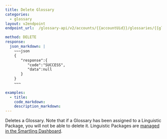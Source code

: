 ```yaml
---
title: Delete Glossary
categories:
  - glossary
layout: v2endpoint
endpoint_url:  /glossary-api/v2/accounts/{{accountUid}}/glossaries/{{glossaryUid}}

method: DELETE
response:
  json_markdown: |
    ~~~json
    {
       "response":{
          "code":"SUCCESS",
          "data":null
       }
    }
    ~~~
    
examples:
  - title:
    code_markdown:
    description_markdown:
---
```


Deletes a Glossary. Note that if a Glossary has been assigned to a Linguistic Package, you will not be able to delete it. Linguistic Packages are [managed in the Smartling Dashboard](/support/sections/linguistic-assets/).